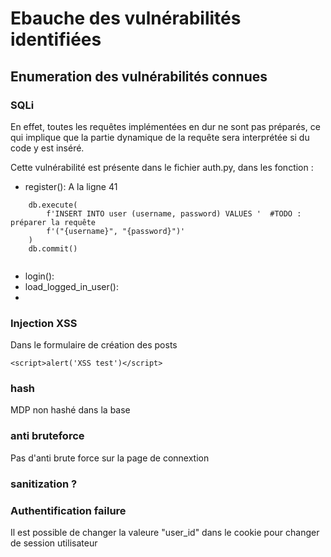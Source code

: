 # Ebauche des vulnérabilités identifiées

## Enumeration des vulnérabilités connues 

### SQLi

En effet, toutes les requêtes implémentées en dur ne sont pas préparés, ce qui implique que la partie dynamique de la requête sera interprétée si du code y est inséré.

Cette vulnérabilité est présente dans le fichier auth.py, dans les fonction :

 - register(): 
	A la ligne 41
```
    db.execute(
    	f'INSERT INTO user (username, password) VALUES '  #TODO : préparer la requête
    	f'("{username}", "{password}")'
    )
    db.commit()
    
   ```

 - login():
 - load_logged_in_user():
 - 
 
 
 ### Injection XSS
 
 Dans le formulaire de création des posts
 
 ```<script>alert('XSS test')</script>```
 
 ### hash
 
 MDP non hashé dans la base
 
 ### anti bruteforce
 
 Pas d'anti brute force sur la page de connextion
 
 ### sanitization ?
 
 ### Authentification failure
 
 Il est possible de changer la valeure "user_id" dans le cookie pour changer de session utilisateur
